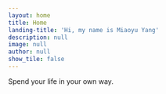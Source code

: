 ```yaml
---
layout: home
title: Home
landing-title: 'Hi, my name is Miaoyu Yang'
description: null
image: null
author: null
show_tile: false
---
```

Spend your life in your own way.
